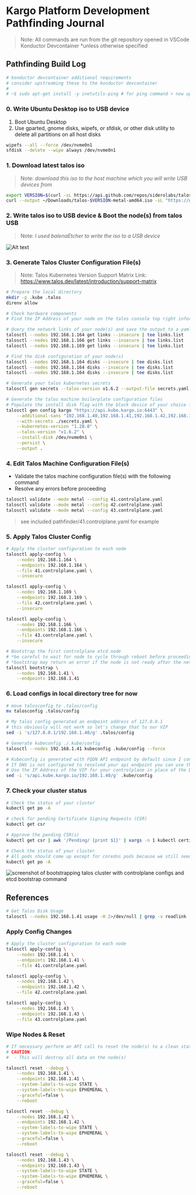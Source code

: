 # Kargo Platform Development Pathfinding Journal

> Note: All commands are run from the git repository opened in VSCode Konductor Devcontainer
> *unless otherwise specified

## Pathfinding Build Log

```bash
# konductor devcontainer additional requirements
# consider upstreaming these to the konductor devcontainer
#
# ~$ sudo apt-get install -y inetutils-ping # for ping command > now upstreamed
```

### 0. Write Ubuntu Desktop iso to USB device

1. Boot Ubuntu Desktop
1. Use gparted, gnome disks, wipefs, or sfdisk, or other disk utility to delete all partitions on all host disks

```bash
wipefs --all --force /dev/nvme0n1
sfdisk --delete --wipe always /dev/nvme0n1
```

### 1. Download latest talos iso

> Note: *download this iso to the host machine which you will write USB devices from*

```bash
export VERSION=$(curl -sL https://api.github.com/repos/siderolabs/talos/releases/latest | jq --raw-output .tag_name); echo $VERSION
curl --output ~/Downloads/talos-$VERSION-metal-amd64.iso -sL "https://github.com/siderolabs/talos/releases/download/$VERSION/metal-amd64.iso"
```

### 2. Write talos iso to USB device & Boot the node(s) from talos USB

> Note: *I used balenaEtcher to write the iso to a USB device*

![Alt text](.assets/01-talos-console.png)

### 3. Generate Talos Cluster Configuration File(s)

> Note: Talos Kubernetes Version Support Matrix Link: https://www.talos.dev/latest/introduction/support-matrix

```bash
# Prepare the local directory
mkdir -p .kube .talos
direnv allow

# Check hardware components
# Find the IP Address of your node on the talos console top right information list

# Query the network links of your node(s) and save the output to a yaml file
talosctl --nodes 192.168.1.164 get links --insecure | tee links.list
talosctl --nodes 192.168.1.166 get links --insecure | tee links.list
talosctl --nodes 192.168.1.169 get links --insecure | tee links.list

# Find the disk configuration of your node(s)
talosctl --nodes 192.168.1.164 disks --insecure | tee disks.list
talosctl --nodes 192.168.1.164 disks --insecure | tee disks.list
talosctl --nodes 192.168.1.164 disks --insecure | tee disks.list

# Generate your talos kubernetes secrets
talosctl gen secrets --talos-version v1.6.2 --output-file secrets.yaml

# Generate the talos machine boilerplate configuration files
# Populate the install disk flag with the block device of your choice following the disks.list from earlier
talosctl gen config kargo "https://api.kube.kargo.io:6443" \
    --additional-sans "192.168.1.40,192.168.1.41,192.168.1.42,192.168.1.43,api.kube.kargo.io" \
    --with-secrets ./secrets.yaml \
    --kubernetes-version "1.28.0" \
    --talos-version "v1.6.2" \
    --install-disk /dev/nvme0n1 \
    --persist \
    --output .
```

### 4. Edit Talos Machine Configuration File(s)

- Validate the talos machine configuration file(s) with the following command
- Resolve any errors before proceeding

```bash
talosctl validate --mode metal --config 41.controlplane.yaml
talosctl validate --mode metal --config 42.controlplane.yaml
talosctl validate --mode metal --config 43.controlplane.yaml
```

> see included pathfinder/41.controlplane.yaml for example

### 5. Apply Talos Cluster Config

```bash
# Apply the cluster configuration to each node
talosctl apply-config \
    --nodes 192.168.1.164 \
    --endpoints 192.168.1.164 \
    --file 41.controlplane.yaml \
    --insecure

talosctl apply-config \
    --nodes 192.168.1.169 \
    --endpoints 192.168.1.169 \
    --file 42.controlplane.yaml \
    --insecure

talosctl apply-config \
    --nodes 192.168.1.166 \
    --endpoints 192.168.1.166 \
    --file 43.controlplane.yaml \
    --insecure

# Bootstrap the first controlplane etcd node
# *be careful to wait for node to cycle through reboot before proceeding to bootstrap command
# *bootstrap may return an error if the node is not ready after the network bridge creation config applies
talosctl bootstrap \
    --nodes 192.168.1.41 \
    --endpoints 192.168.1.41
```

### 6. Load configs in local directory tree for now

```bash
# move talosconfig to .talos/config
mv talosconfig .talos/config

# My talos config generated an endpoint address of 127.0.0.1
# this obviously will not work so let's change that to our VIP
sed -i 's/127.0.0.1/192.168.1.40/g' .talos/config

# Generate kubeconfig ./.kube/config
talosctl --nodes 192.168.1.41 kubeconfig .kube/config --force

# Kubeconfig is generated with FQDN API endpoint by default since I configured it in the machine cfg
# If DNS is not configured to resolved your api endpoint you can use the following command to replace the FQDN with the IP Address
# Use the IP Address of the VIP for your controlplane in place of the DNS name of your endpoint
sed -i 's/api.kube.kargo.io/192.168.1.40/g' .kube/config
```


### 7. Check your cluster status

```bash
# Check the status of your cluster
kubectl get po -A

# check for pending Certificate Signing Requests (CSR)
kubectl get csr

# Approve the pending CSR(s)
kubectl get csr | awk '/Pending/ {print $1}' | xargs -n 1 kubectl certificate approve

# Check the status of your cluster
# All pods should come up except for coredns pods because we still need to deploy the cilium CNI
kubectl get po -A
```

![screenshot of bootstrapping talos cluster with controlplane configs and etcd bootstrap command](.assets/02-vscode-talosctl-apply-config.png)

## References

```bash
# Get Talos Disk Usage
talosctl --nodes 192.168.1.41 usage -H 2>/dev/null | grep -v readlink | tee du.list
```

### Apply Config Changes

```bash
# Apply the cluster configuration to each node
talosctl apply-config \
    --nodes 192.168.1.41 \
    --endpoints 192.168.1.41 \
    --file 41.controlplane.yaml

talosctl apply-config \
    --nodes 192.168.1.42 \
    --endpoints 192.168.1.42 \
    --file 42.controlplane.yaml

talosctl apply-config \
    --nodes 192.168.1.43 \
    --endpoints 192.168.1.43 \
    --file 43.controlplane.yaml
```

### Wipe Nodes & Reset

```bash
# If necessary perform an API call to reset the node(s) to a clean state
# CAUTION:
#  - This will destroy all data on the node(s)

talosctl reset --debug \
    --nodes 192.168.1.41 \
    --endpoints 192.168.1.41 \
    --system-labels-to-wipe STATE \
    --system-labels-to-wipe EPHEMERAL \
    --graceful=false \
    --reboot

talosctl reset --debug \
    --nodes 192.168.1.42 \
    --endpoints 192.168.1.42 \
    --system-labels-to-wipe STATE \
    --system-labels-to-wipe EPHEMERAL \
    --graceful=false \
    --reboot

talosctl reset --debug \
    --nodes 192.168.1.43 \
    --endpoints 192.168.1.43 \
    --system-labels-to-wipe STATE \
    --system-labels-to-wipe EPHEMERAL \
    --graceful=false \
    --reboot
```


